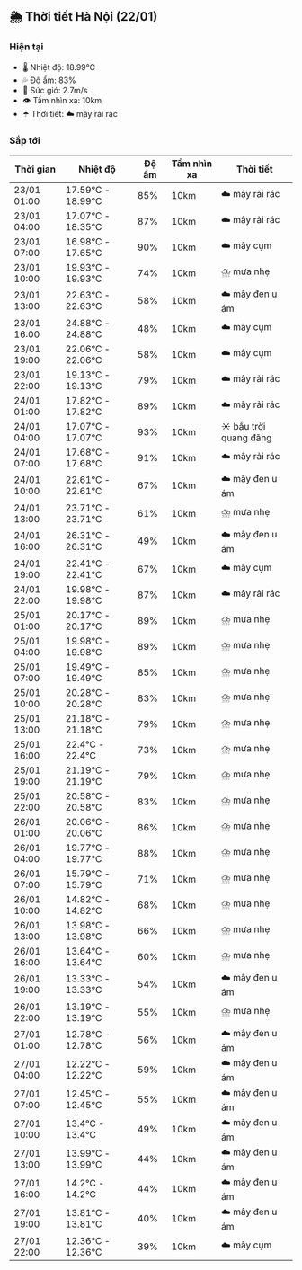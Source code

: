 ## 🌦️ Thời tiết Hà Nội (22/01)

### Hiện tại

- 🌡️ Nhiệt độ: 18.99℃
- 💦 Độ ẩm: 83%
- 💨 Sức gió: 2.7m/s
- 👁️ Tầm nhìn xa: 10km
- ☂️ Thời tiết: ☁️ mây rải rác

### Sắp tới

| Thời gian | Nhiệt độ | Độ ẩm | Tầm nhìn xa | Thời tiết |
| --- | --- | --- | --- | --- |
| 23/01 01:00 | 17.59℃ - 18.99℃ | 85% | 10km | ☁️ mây rải rác |
| 23/01 04:00 | 17.07℃ - 18.35℃ | 87% | 10km | ☁️ mây rải rác |
| 23/01 07:00 | 16.98℃ - 17.65℃ | 90% | 10km | ☁️ mây cụm |
| 23/01 10:00 | 19.93℃ - 19.93℃ | 74% | 10km | ⛈️ mưa nhẹ |
| 23/01 13:00 | 22.63℃ - 22.63℃ | 58% | 10km | ☁️ mây đen u ám |
| 23/01 16:00 | 24.88℃ - 24.88℃ | 48% | 10km | ☁️ mây cụm |
| 23/01 19:00 | 22.06℃ - 22.06℃ | 58% | 10km | ☁️ mây cụm |
| 23/01 22:00 | 19.13℃ - 19.13℃ | 79% | 10km | ☁️ mây rải rác |
| 24/01 01:00 | 17.82℃ - 17.82℃ | 89% | 10km | ☁️ mây rải rác |
| 24/01 04:00 | 17.07℃ - 17.07℃ | 93% | 10km | ☀️ bầu trời quang đãng |
| 24/01 07:00 | 17.68℃ - 17.68℃ | 91% | 10km | ☁️ mây rải rác |
| 24/01 10:00 | 22.61℃ - 22.61℃ | 67% | 10km | ☁️ mây đen u ám |
| 24/01 13:00 | 23.71℃ - 23.71℃ | 61% | 10km | ⛈️ mưa nhẹ |
| 24/01 16:00 | 26.31℃ - 26.31℃ | 49% | 10km | ☁️ mây đen u ám |
| 24/01 19:00 | 22.41℃ - 22.41℃ | 67% | 10km | ☁️ mây cụm |
| 24/01 22:00 | 19.98℃ - 19.98℃ | 87% | 10km | ☁️ mây rải rác |
| 25/01 01:00 | 20.17℃ - 20.17℃ | 89% | 10km | ⛈️ mưa nhẹ |
| 25/01 04:00 | 19.98℃ - 19.98℃ | 89% | 10km | ⛈️ mưa nhẹ |
| 25/01 07:00 | 19.49℃ - 19.49℃ | 85% | 10km | ⛈️ mưa nhẹ |
| 25/01 10:00 | 20.28℃ - 20.28℃ | 83% | 10km | ⛈️ mưa nhẹ |
| 25/01 13:00 | 21.18℃ - 21.18℃ | 79% | 10km | ⛈️ mưa nhẹ |
| 25/01 16:00 | 22.4℃ - 22.4℃ | 73% | 10km | ⛈️ mưa nhẹ |
| 25/01 19:00 | 21.19℃ - 21.19℃ | 79% | 10km | ⛈️ mưa nhẹ |
| 25/01 22:00 | 20.58℃ - 20.58℃ | 83% | 10km | ⛈️ mưa nhẹ |
| 26/01 01:00 | 20.06℃ - 20.06℃ | 86% | 10km | ⛈️ mưa nhẹ |
| 26/01 04:00 | 19.77℃ - 19.77℃ | 88% | 10km | ⛈️ mưa nhẹ |
| 26/01 07:00 | 15.79℃ - 15.79℃ | 71% | 10km | ⛈️ mưa nhẹ |
| 26/01 10:00 | 14.82℃ - 14.82℃ | 68% | 10km | ⛈️ mưa nhẹ |
| 26/01 13:00 | 13.98℃ - 13.98℃ | 66% | 10km | ⛈️ mưa nhẹ |
| 26/01 16:00 | 13.64℃ - 13.64℃ | 60% | 10km | ⛈️ mưa nhẹ |
| 26/01 19:00 | 13.33℃ - 13.33℃ | 54% | 10km | ☁️ mây đen u ám |
| 26/01 22:00 | 13.19℃ - 13.19℃ | 55% | 10km | ⛈️ mưa nhẹ |
| 27/01 01:00 | 12.78℃ - 12.78℃ | 56% | 10km | ☁️ mây đen u ám |
| 27/01 04:00 | 12.22℃ - 12.22℃ | 59% | 10km | ☁️ mây đen u ám |
| 27/01 07:00 | 12.45℃ - 12.45℃ | 55% | 10km | ☁️ mây đen u ám |
| 27/01 10:00 | 13.4℃ - 13.4℃ | 49% | 10km | ☁️ mây đen u ám |
| 27/01 13:00 | 13.99℃ - 13.99℃ | 44% | 10km | ☁️ mây đen u ám |
| 27/01 16:00 | 14.2℃ - 14.2℃ | 44% | 10km | ☁️ mây đen u ám |
| 27/01 19:00 | 13.81℃ - 13.81℃ | 40% | 10km | ☁️ mây đen u ám |
| 27/01 22:00 | 12.36℃ - 12.36℃ | 39% | 10km | ☁️ mây cụm |
